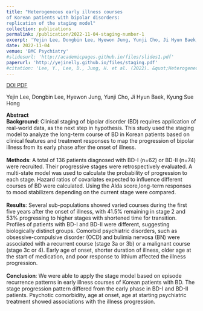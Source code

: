 ```yaml
---
title: "Heterogeneous early illness courses
of Korean patients with bipolar disorders:
replication of the staging model"
collection: publications
permalink: /publication/2022-11-04-staging-number-1
excerpt: 'Yejin Lee, Dongbin Lee, Hyewon Jung, Yunji Cho, Ji Hyun Baek, Kyung Sue Hong'
date: 2022-11-04
venue: 'BMC Psychiatry'
#slidesurl: 'http://academicpages.github.io/files/slides1.pdf'
paperurl: 'http://yejinelly.github.io/files/staging.pdf'
#citation: 'Lee, Y., Lee, D., Jung, H. et al. (2022). &quot;Heterogeneous early illness courses of Korean patients with bipolar disorders: replication of the staging model.&quot; <i>BMC Psychiatry</i>. 22, 684.'
---
```


<a class="btn btn-outline-primary btn-page-header" href="https://doi.org/https://doi.org/10.1186/s12888-022-04318-y" target="_blank" rel="noopener">
  DOI
</a>
<a class="btn btn-outline-primary btn-page-header" href="https://yejinelly.github.io/files/staging.pdf" target="_blank" rel="noopener">
  PDF
</a>

Yejin Lee, Dongbin Lee, Hyewon Jung, Yunji Cho, Ji Hyun Baek, Kyung Sue Hong <br>

**Abstract**<br>
**Background**: Clinical staging of bipolar disorder (BD) requires application of real-world data, as the next step in hypothesis. This study used the staging model to analyze the long-term course of BD in Korean patients based on clinical features and treatment responses to map the progression of bipolar illness from its early phase after the onset of illness.<br><br>
**Methods**: A total of 136 patients diagnosed with BD-I (n=62) or BD-II (n=74) were recruited. Their progressive stages were retrospectively evaluated. A multi-state model was used to calculate the probability of progression to each stage. Hazard ratios of covariates expected to influence different courses of BD were calculated. Using the Alda score,long-term responses to mood stabilizers depending on the current stage were compared.<br><br>
**Results**: Several sub-populations showed varied courses during the first five years after the onset of illness, with 41.5% remaining in stage 2 and 53% progressing to higher stages with shortened time for transition. Profiles of patients with BD-I and BD-II were different, suggesting biologically distinct groups. Comorbid psychiatric disorders, such as obsessive-compulsive disorder (OCD) and bulimia nervosa (BN) were associated with a recurrent course
(stage 3a or 3b) or a malignant course (stage 3c or 4). Early age of onset, shorter duration of illness, older age at the start of medication, and poor response to lithium affected the illness progression.<br><br>
**Conclusion**: We were able to apply the stage model based on episode recurrence patterns in early illness courses of Korean patients with BD. The stage progression pattern differed from the early phase in BD-I and BD-II patients. Psychotic comorbidity, age at onset, age at starting psychiatric treatment showed associations with the illness progression.